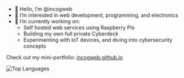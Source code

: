 - 👋 Hello, I’m @incogweb
- 👀 I’m interested in web development, programming, and electronics
- 🌱 I’m currently working on: 
  - Self hosted web services using Raspberry PIs
  - Building my own full private Cyberdeck
  - Experimenting with IoT devices, and diving into cybersecurity concepts  

Check out my mini-portfolio: [incogweb.github.io](https://incogweb.github.io)

![Top Languages](https://github-readme-stats.vercel.app/api/top-langs/?username=sansatid&hide=kotlin,java,vue,llvm&layout=compact&theme=transparent&hide_border=true)
